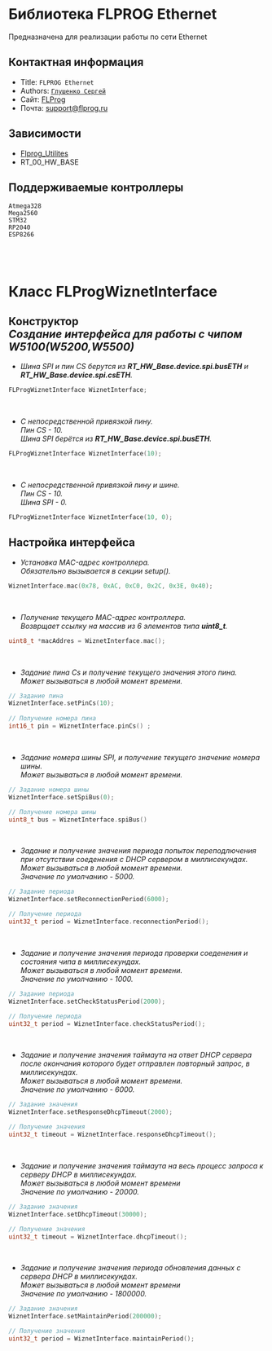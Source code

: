 Библиотека FLPROG Ethernet
===

Предназначена для реализации работы по сети Ethernet

## Контактная информация

- Title:  `FLPROG Ethernet`
- Authors: [`Глушенко Сергей`](@Totuin)
- Сайт: [FLProg](http://flprog.ru)
- Почта: [support@flprog.ru](mailto:support@flprog.ru)

## Зависимости

- [Flprog_Utilites](https://github.com/Totuin/Flprog_Utilites)
- RT_00_HW_BASE

## Поддерживаемые контроллеры

  ```
  Atmega328
  Mega2560
  STM32
  RP2040
  ESP8266
  ```

<br>
<br>

# Класс FLProgWiznetInterface

## __Конструктор__ <br> _Создание интерфейса для работы с чипом W5100(W5200,W5500)_

- *Шина SPI и пин CS берутся из  __RT_HW_Base.device.spi.busETH__ и __RT_HW_Base.device.spi.csETH__.*
 ```cpp
FLProgWiznetInterface WiznetInterface;
```
<br>

- *С непосредственной привязкой  пину.<br>
Пин CS - 10.<br>
Шина SPI берётся из __RT_HW_Base.device.spi.busETH__.*
```cpp
FLProgWiznetInterface WiznetInterface(10);
```
<br>

- *С непосредственной привязкой  пину и шине. <br>
Пин CS - 10.<br>
Шина SPI - 0.*
```cpp
FLProgWiznetInterface WiznetInterface(10, 0);
```

## __Настройка интерфейса__

- *Установка MAC-адрес контроллера.<br>
Обязательно вызывается в секции setup().*
```cpp
WiznetInterface.mac(0x78, 0xAC, 0xC0, 0x2C, 0x3E, 0x40);
```
<br>

- *Получение текущего MAC-адрес контроллера.<br>
Возврщает ссылку на массив из 6 элементов типа **uint8_t**.*
```cpp
uint8_t *macAddres = WiznetInterface.mac();
```
<br>

- *Задание пина Cs и получение текущего значения этого пина.<br>
Может вызываться в любой момент времени.*
```cpp
// Задание пина
WiznetInterface.setPinCs(10);
  
// Получение номера пина  
int16_t pin = WiznetInterface.pinCs() ;
```
<br>

- *Задание номера шины SPI, и получение текущего значение номера шины.<br>
Может вызываться в любой момент времени.*
```cpp
// Задание номера шины
WiznetInterface.setSpiBus(0);

// Получение номера шины
uint8_t bus = WiznetInterface.spiBus()
 ```
<br>

- *Задание и получение значения периода попыток переподлючения при отсутствии соеденения с DHCP сервером в миллисекундах.<br>
Может вызываться в любой момент времени. <br>
Значение по умолчанию - 5000.*
```cpp
// Задание периода
WiznetInterface.setReconnectionPeriod(6000);

// Получение периода
uint32_t period = WiznetInterface.reconnectionPeriod();
 ```
<br>

- *Задание и получение значения  периода проверки  соеденения и состояния чипа в миллисекундах.<br>
Может вызываться в любой момент времени.<br>
Значение по умолчанию - 1000.*
```cpp
// Задание периода
WiznetInterface.setCheckStatusPeriod(2000);

// Получение периода
uint32_t period = WiznetInterface.checkStatusPeriod();
 ```
<br>

- *Задание и получение значения  таймаута на ответ DHCP сервера после окончания которого будет отправлен повторный запрос, в миллисекундах.<br>
Может вызываться в любой момент времени.<br>
Значение по умолчанию - 6000.*
```cpp
// Задание значения
WiznetInterface.setResponseDhcpTimeout(2000);

// Получение значения
uint32_t timeout = WiznetInterface.responseDhcpTimeout();
 ```
<br>

- *Задание и получение значения таймаута на весь процесс запроса к серверу DHCP в миллисекундах.<br>
Может вызываться в любой момент времени<br>
Значение по умолчанию - 20000.*
```cpp
// Задание значения
WiznetInterface.setDhcpTimeout(30000);

// Получение значения
uint32_t timeout = WiznetInterface.dhcpTimeout();
 ```
<br>

- *Задание и получение значения периода обновления данных с сервера DHCP в миллисекундах.<br>
Может вызываться в любой момент времени<br>
Значение по умолчанию - 1800000.*
```cpp
// Задание значения
WiznetInterface.setMaintainPeriod(200000);

// Получение значения
uint32_t period = WiznetInterface.maintainPeriod();
 ```
